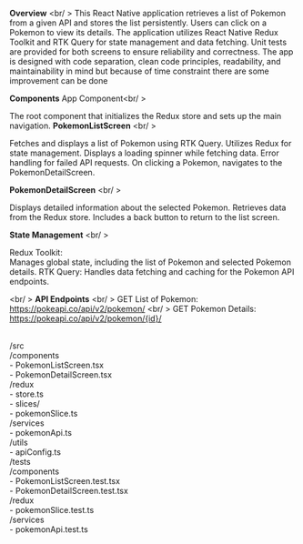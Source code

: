 
**Overview** <br/ >
This React Native application retrieves a list of Pokemon from a given API and stores the list persistently. Users can click on a Pokemon to view its details. The application utilizes React Native Redux Toolkit and RTK Query for state management and data fetching. Unit tests are provided for both screens to ensure reliability and correctness. The app is designed with code separation, clean code principles, readability, and maintainability in mind but because of time constraint there are some improvement can be done

**Components**
App Component<br/ >

The root component that initializes the Redux store and sets up the main navigation.
**PokemonListScreen** <br/ >

Fetches and displays a list of Pokemon using RTK Query.
Utilizes Redux for state management.
Displays a loading spinner while fetching data.
Error handling for failed API requests.
On clicking a Pokemon, navigates to the PokemonDetailScreen.

**PokemonDetailScreen** <br/ >

Displays detailed information about the selected Pokemon.
Retrieves data from the Redux store.
Includes a back button to return to the list screen.

**State Management** <br/ >

Redux Toolkit: <br/> Manages global state, including the list of Pokemon and selected Pokemon details.
RTK Query: Handles data fetching and caching for the Pokemon API endpoints.

<br/ > **API Endpoints**
<br/ > GET List of Pokemon: https://pokeapi.co/api/v2/pokemon/
<br/ > GET Pokemon Details: https://pokeapi.co/api/v2/pokemon/{id}/


<br />/src
<br />  /components
<br />    - PokemonListScreen.tsx
<br />    - PokemonDetailScreen.tsx
<br />  /redux
<br />    - store.ts
<br />    - slices/
<br />      - pokemonSlice.ts
<br />  /services
 <br />   - pokemonApi.ts
<br />  /utils
<br />    - apiConfig.ts
<br /> /tests
<br />  /components
  <br />  - PokemonListScreen.test.tsx
  <br />  - PokemonDetailScreen.test.tsx
 <br /> /redux
  <br />  - pokemonSlice.test.ts
 <br /> /services
 <br />   - pokemonApi.test.ts



